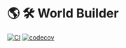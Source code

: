 # 🌎 🛠️ World Builder

[![CI](https://github.com/SeedyROM/world-builder/workflows/CI/badge.svg)](https://github.com/SeedyROM/world-builder/actions)
[![codecov](https://codecov.io/gh/SeedyROM/world-builder/branch/main/graph/badge.svg)](https://codecov.io/gh/SeedyROM/world-builder)